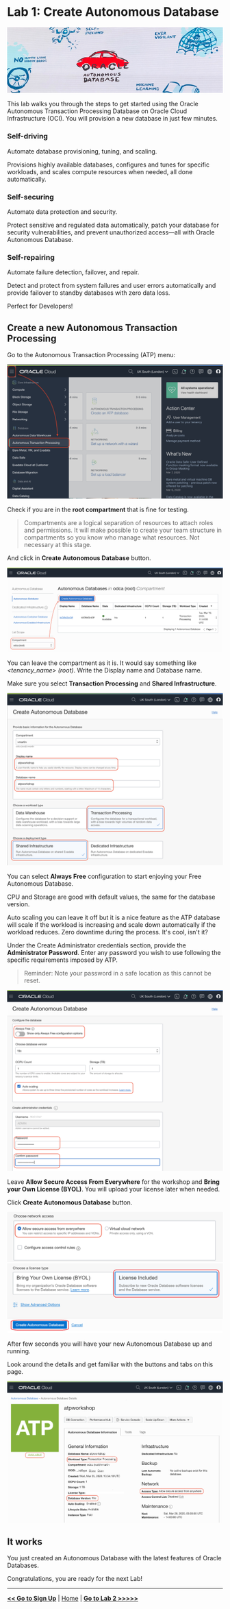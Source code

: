 # Lab 1: Create Autonomous Database

![Autonomous](../images/adb_banner.png)

This lab walks you through the steps to get started using the Oracle Autonomous Transaction Processing Database on Oracle Cloud Infrastructure (OCI). You will provision a new database in just few minutes.

### Self-driving

Automate database provisioning, tuning, and scaling.

Provisions highly available databases, configures and tunes for specific workloads, and scales compute resources when needed, all done automatically.

### Self-securing

Automate data protection and security.

Protect sensitive and regulated data automatically, patch your database for security vulnerabilities, and prevent unauthorized access—all with Oracle Autonomous Database.

### Self-repairing

Automate failure detection, failover, and repair.

Detect and protect from system failures and user errors automatically and provide failover to standby databases with zero data loss.

Perfect for Developers!

## Create a new Autonomous Transaction Processing

Go to the Autonomous Transaction Processing (ATP) menu:

![Menu ATP](./../images/menu_atp.png)

Check if you are in the **root compartment** that is fine for testing.

> Compartments are a logical separation of resources to attach roles and permissions. It will make possible to create your team structure in compartments so you know who manage what resources. Not necessary at this stage.

And click in **Create Autonomous Database** button.

![ATPs](./../images/atps.png)

You can leave the compartment as it is. It would say something like _<tenancy_name> (root)_. Write the Display name and Database name.

Make sure you select **Transaction Processing** and **Shared Infrastructure**.

![ATP Creation](../images/atp_creation_1.png)

You can select **Always Free** configuration to start enjoying your Free Autonomous Database.

CPU and Storage are good with default values, the same for the database version.

Auto scaling you can leave it off but it is a nice feature as the ATP database will scale if the workload is increasing and scale down automatically if the workload reduces. Zero downtime during the process. It's cool, isn't it?

Under the Create Administrator credentials section, provide the **Administrator Password**. Enter any password you wish to use following the specific requirements imposed by ATP.

> Reminder: Note your password in a safe location as this cannot be reset.

![ATP Creation](../images/atp_creation_2.png)

Leave **Allow Secure Access From Everywhere** for the workshop and **Bring your Own License (BYOL)**. You will upload your license later when needed.

Click **Create Autonomous Database** button.

![ATP Creation](../images/atp_creation_3.png)
![ATP Creation](../images/atp_creation_4.png)

After few seconds you will have your new Autonomous Database up and running.

Look around the details and get familiar with the buttons and tabs on this page.

![ATP Details](../images/atp_details.png)

## It works

You just created an Autonomous Database with the latest features of Oracle Databases.

Congratulations, you are ready for the next Lab!

---

[**<< Go to Sign Up**](../lab0/README.md) | [Home](../README.md) | [**Go to Lab 2 >>>>>**](../lab2/README.md)

